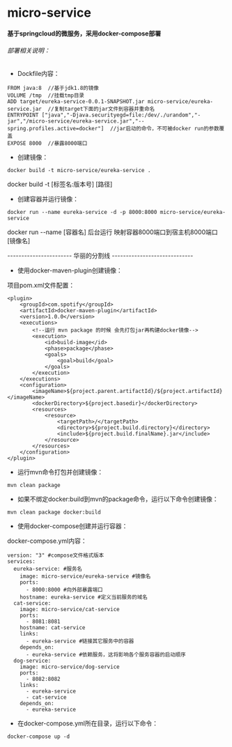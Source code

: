 # micro-service

#### 基于springcloud的微服务，采用docker-compose部署

###### 部署相关说明：
* Dockfile内容：
```
FROM java:8  //基于jdk1.8的镜像
VOLUME /tmp  //挂载tmp目录
ADD target/eureka-service-0.0.1-SNAPSHOT.jar micro-service/eureka-service.jar  //复制target下面的jar文件到容器并重命名
ENTRYPOINT ["java","-Djava.securityegd=file:/dev/./urandom","-jar","/micro-service/eureka-service.jar","--spring.profiles.active=docker"]  //jar启动的命令，不可被docker run的参数覆盖
EXPOSE 8000  //暴露8000端口
```
* 创建镜像：
```
docker build -t micro-service/eureka-service .
```
docker build -t [标签名:版本号] [路径]

* 创建容器并运行镜像：
```
docker run --name eureka-service -d -p 8000:8000 micro-service/eureka-service
```
docker run --name [容器名] 后台运行 映射容器8000端口到宿主机8000端口 [镜像名]

----------------------- 华丽的分割线 -----------------------------

* 使用docker-maven-plugin创建镜像：

项目pom.xml文件配置：
```
<plugin>
    <groupId>com.spotify</groupId>
    <artifactId>docker-maven-plugin</artifactId>
    <version>1.0.0</version>
    <executions>
        <!--运行 mvn package 的时候 会先打包jar再构建docker镜像-->
        <execution>
            <id>build-image</id>
            <phase>package</phase>
            <goals>
                <goal>build</goal>
            </goals>
        </execution>
    </executions>
    <configuration>
        <imageName>${project.parent.artifactId}/${project.artifactId}</imageName>
        <dockerDirectory>${project.basedir}</dockerDirectory>
        <resources>
            <resource>
                <targetPath>/</targetPath>
                <directory>${project.build.directory}</directory>
                <include>${project.build.finalName}.jar</include>
            </resource>
        </resources>
    </configuration>
</plugin>
```
* 运行mvn命令打包并创建镜像：
```
mvn clean package
```
* 如果不绑定docker:build到mvn的package命令，运行以下命令创建镜像：
```
mvn clean package docker:build
```
* 使用docker-compose创建并运行容器：

docker-compose.yml内容：
```
version: "3" #compose文件格式版本
services:
  eureka-service: #服务名
    image: micro-service/eureka-service #镜像名
    ports:
      - 8000:8000 #向外部暴露端口
    hostname: eureka-service #定义当前服务的域名
  cat-service:
    image: micro-service/cat-service
    ports:
      - 8081:8081
    hostname: cat-service
    links:
      - eureka-service #链接其它服务中的容器
    depends_on:
      - eureka-service #依赖服务，这将影响各个服务容器的启动顺序
  dog-service:
    image: micro-service/dog-service
    ports:
      - 8082:8082
    links:
      - eureka-service
      - cat-service
    depends_on:
      - eureka-service
```
* 在docker-compose.yml所在目录，运行以下命令：
```
docker-compose up -d
```